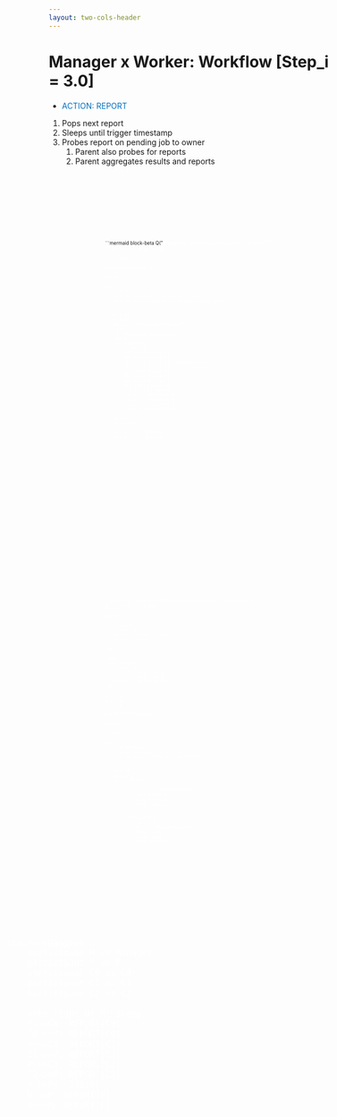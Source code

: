```yaml
---
layout: two-cols-header
---
```


# Manager x Worker: Workflow [Step_i = 3.0]

- <span style="color:#0070C0;font-style:bold;">ACTION: REPORT</span>

1. Pops next report
2. Sleeps until trigger timestamp
3. Probes report on pending job to owner
    1. Parent also probes for reports 
    2. Parent aggregates results and reports

<div
    alt="StepQ"
    style="transform: scale(0.6)"
    class="absolute top--5 left-30% right-0 bottom-0"
>
```mermaid
block-beta
    Q("<font color=white>StepQ")
    space
    block:items
        columns 1
        A["<del>CONN</del>"] 
        B["<del>ROOT</del>"] 
        C["<del>RPRT</del>"] 
    end

    Q --> items

    style Q fill:#FF0000
```
</div>

<div
    alt="Pool"
    style="transform: scale(0.9)"
    class="absolute top-13% left-60% right-0 bottom-0"
>

```mermaid
block-beta
    M("<font color=white>Manager")
    space
    P("<font color=white>Pool ")
    space
    block:workers
        columns 3
        W0["W<sub>0</sub>"] 
        W1["W<sub>1</sub>"]
        W2["<font color=white>W<sub>2</sub>"]
        W3["W<sub>3</sub>"]
        W4["W<sub>4</sub>"]
        W5["W<sub>5</sub>"]
        W6["W<sub>6</sub>"]
        W7["W<sub>7</sub>"]
        style P fill:#0070C0
        style W2 fill:#FF0000
        style W0 fill:#00FF00
        style W1 fill:#00FF00
        style W3 fill:#00FF00
    end
    M-->P
    P-->workers

    style M fill:#FF0000
    style P fill:#0070C0
```
</div>

<div
    alt="JobQ"
    style="transform: scale(0.6)"
    class="absolute top-18% left-30% right--1% bottom-0"
>
```mermaid
block-beta
    J("<font color=white>Jobs")
    space
    block:items
        columns 1
        A["JP  "] 
        B["____"] 
        X["____"] 
    end

    space

    block:pitems
        columns 1
        C["JP: ./parent [args]"] 
        D["____"] 
        Y["____"] 
    end

    space
    block:citems
        columns 1
        E["JC0: ./child [args]"] 
        F["JC1: ./child [args]"] 
        G["JC2: ./child [args]"] 
    end

    J --> items
    A --> C
    C --> E

    style J fill:#000000
```
</div>

::left::

<div 
    alt="Message"
    style="transform: scale(0.8)"
    class="absolute left-10% bottom-15%"
>

```mermaid
classDiagram
    class Message{
            +id   = 1
            +ts   = 1715280981565948
            +type = REPORT
            +flag = PARENT
            +data = Report
    }

    class Message_ACK{
            +id   = 1
            +ts   = 1715280981565948
            +type = ACK
            +flag = NONE
            +data = Report
    }
```

</div>

::right::

<div
    alt="Seq"
    style="transform: scale(1.3)"
    class="absolute bottom-13% right-19%"
>

```mermaid
sequenceDiagram
    participant M as Manager
    participant P as P
    participant C0 as C0
    participant C1 as C1
    participant C2 as C2

    Note right of M: Sleep...
    P->>C0: REPORT[C0]
    C0->>P: REPORT[C0]
    P->>C1: REPORT[C1]
    C1->>P: REPORT[C1]
    P->>C2: REPORT[C2]
    C2->>P: REPORT[C2]
    P->>P:  JOB[P]
    M->>P: REPORT[P]
    P->>M: REPORT[P]
```
</div>

<TUMLogo variant="white" />
